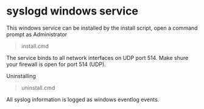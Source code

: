 # syslogd windows service

This windows service can be installed by the install script, open a command prompt as Administrator

> install.cmd

The service binds to all network interfaces on UDP port 514.
Make shure your firewall is open for port 514 (UDP).

Uninstalling 

> uninstall.cmd


All syslog information is logged as windows eventlog events.

